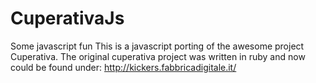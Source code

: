 # CuperativaJs
Some javascript fun
This is a javascript porting of the awesome project Cuperativa.
The original cuperativa project was written in ruby and now could be found under:
http://kickers.fabbricadigitale.it/

